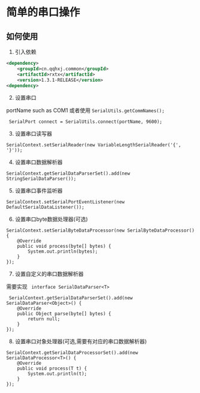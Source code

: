 # 简单的串口操作

## 如何使用
1. 引入依赖

```xml
<dependency>
    <groupId>cn.qqhxj.common</groupId>
    <artifactId>rxtx</artifactId>
    <version>1.3.1-RELEASE</version>
<dependency>
```
2. 设置串口

portName such as COM1 或者使用 `SerialUtils.getCommNames();`

```
 SerialPort connect = SerialUtils.connect(portName, 9600);
```
3. 设置串口读写器
```
SerialContext.setSerialReader(new VariableLengthSerialReader('{', '}'));
```
4. 设置串口数据解析器
```
SerialContext.getSerialDataParserSet().add(new StringSerialDataParser());
```
5. 设置串口事件监听器
```
SerialContext.setSerialPortEventListener(new DefaultSerialDataListener());
```
6. 设置串口byte数据处理器(可选)
```
SerialContext.setSerialByteDataProcessor(new SerialByteDataProcessor() {
    @Override
    public void process(byte[] bytes) {
        System.out.println(bytes);
    }
});
```
7. 设置自定义的串口数据解析器

需要实现 ` interface SerialDataParser<T>`
```
 SerialContext.getSerialDataParserSet().add(new SerialDataParser<Object>() {
    @Override
    public Object parse(byte[] bytes) {
        return null;
    }
});
```


8. 设置串口对象处理器(可选,需要有对应的串口数据解析器)
```
SerialContext.getSerialDataProcessorSet().add(new SerialDataProcessor<T>() {
    @Override
    public void process(T t) {
        System.out.println(t);
    }
});
```

